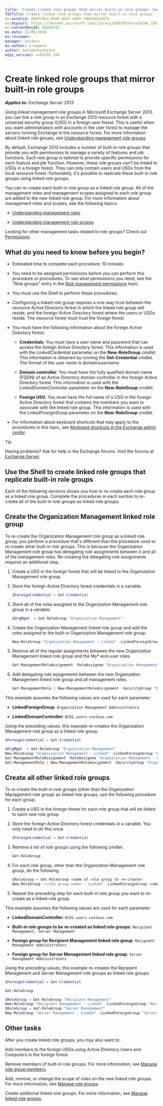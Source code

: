 ```yaml
---
title: 'Create linked role groups that mirror built-in role groups: Exchange 2013 Help'
TOCTitle: Create linked role groups that mirror built-in role groups
ms:assetid: 89dfcbb3-0568-4bbf-a885-746b91ba307e
ms:mtpsurl: https://technet.microsoft.com/library/Dd876918(v=EXCHG.150)
ms:contentKeyID: 49289333
ms.date: 12/09/2016
ms.reviewer: 
manager: serdars
ms.author: v-mapenn
author: mattpennathe3rd
mtps_version: v=EXCHG.150
---
```


# Create linked role groups that mirror built-in role groups

_**Applies to:** Exchange Server 2013_

Using linked management role groups in Microsoft Exchange Server 2013, you can link a role group in an Exchange 2013 resource forest with a universal security group (USG) in a foreign user forest. This is useful when you want administrators with accounts in the user forest to manage the servers running Exchange in the resource forest. For more information about linked role groups, see [Understanding management role groups](understanding-management-role-groups-exchange-2013-help.md).

By default, Exchange 2013 includes a number of built-in role groups that provide you with permissions to manage a variety of features and job functions. Each role group is tailored to provide specific permissions for each feature and job function. However, these role groups can't be linked to USGs in a foreign forest. They can only contain users and USGs from the local resource forest. Fortunately, it's possible to replicate these built-in role groups using linked role groups.

You can re-create each built-in role group as a linked role group. All of the management roles and management scopes assigned to each role group are added to the new linked role group. For more information about management roles and scopes, see the following topics:

- [Understanding management roles](understanding-management-roles-exchange-2013-help.md)

- [Understanding management role scopes](understanding-management-role-scopes-exchange-2013-help.md)

Looking for other management tasks related to role groups? Check out [Permissions](permissions-exchange-2013-help.md).

## What do you need to know before you begin?

- Estimated time to complete each procedure: 10 minutes

- You need to be assigned permissions before you can perform this procedure or procedures. To see what permissions you need, see the "Role groups" entry in the [Role management permissions](role-management-permissions-exchange-2013-help.md) topic.

- You must use the Shell to perform these procedures.

- Configuring a linked role group requires a one-way trust between the resource Active Directory forest in which the linked role group will reside, and the foreign Active Directory forest where the users or USGs reside. The resource forest must trust the foreign forest.

- You must have the following information about the foreign Active Directory forest:

  - **Credentials**: You must have a user name and password that can access the foreign Active Directory forest. This information is used with the *LinkedCredential* parameter on the **New-RoleGroup** cmdlet. This information is obtained by running the **Get-Credential** cmdlet. The format of the user name is *domain*\\*username*.

  - **Domain controller**: You must have the fully qualified domain name (FQDN) of an Active Directory domain controller in the foreign Active Directory forest. This information is used with the *LinkedDomainController* parameter on the **New-RoleGroup** cmdlet.

  - **Foreign USG**: You must have the full name of a USG in the foreign Active Directory forest that contains the members you want to associate with the linked role group. This information is used with the *LinkedForeignGroup* parameter on the **New-RoleGroup** cmdlet.

- For information about keyboard shortcuts that may apply to the procedures in this topic, see [Keyboard shortcuts in the Exchange admin center](keyboard-shortcuts-in-the-exchange-admin-center-2013-help.md).

> [!TIP]
> Having problems? Ask for help in the Exchange forums. Visit the forums at [Exchange Server](https://go.microsoft.com/fwlink/p/?linkid=60612).

## Use the Shell to create linked role groups that replicate built-in role groups

Each of the following sections shows you how to re-create each role group as a linked role group. Complete the procedures in each section to re-create all of the built-in role groups as linked role groups.

## Create the Organization Management linked role group

To re-create the Organization Management role group as a linked role group, you perform a procedure that's different than the procedure used to re-create other built-in role groups. This is because the Organization Management role group has delegating role assignments between it and all of the management roles. Re-creating the delegating role assignments requires an additional step.

1. Create a USG in the foreign forest that will be linked to the Organization Management role group.

2. Store the foreign Active Directory forest credentials in a variable.

    ```powershell
    $ForeignCredential = Get-Credential
    ```

3. Store all of the roles assigned to the Organization Management role group in a variable.

    ```powershell
    $OrgMgmt  = Get-RoleGroup "Organization Management"
    ```

4. Create the Organization Management linked role group and add the roles assigned to the built-in Organization Management role group.

    ```powershell
    New-RoleGroup "Organization Management - Linked" -LinkedForeignGroup <name of foreign USG> -LinkedDomainController <FQDN of foreign Active Directory domain controller> -LinkedCredential $ForeignCredential -Roles $OrgMgmt.Roles
    ```

5. Remove all of the regular assignments between the new Organization Management linked role group and the My\* end-user roles.

    ```powershell
    Get-ManagementRoleAssignment -RoleAssignee "Organization Management - Linked" -Role My* | Remove-ManagementRoleAssignment
    ```

6. Add delegating role assignments between the new Organization Management linked role group and all management roles.

    ```powershell
    Get-ManagementRole | New-ManagementRoleAssignment -SecurityGroup "Organization Management - Linked" -Delegating
    ```

This example assumes the following values are used for each parameter:

- **LinkedForeignGroup**: `Organization Management Administrators`

- **LinkedDomainController**: `DC01.users.contoso.com`

Using the preceding values, this example re-creates the Organization Management role group as a linked role group.

```powershell
$ForeignCredential = Get-Credential
```

```powershell
$OrgMgmt  = Get-RoleGroup "Organization Management"
New-RoleGroup "Organization Management - Linked" -LinkedForeignGroup "Organization Management Administrators" -LinkedDomainController DC01.users.contoso.com -LinkedCredential $ForeignCredential -Roles $OrgMgmt.Roles
Get-ManagementRoleAssignment -RoleAssignee "Organization Management - Linked" -Role My* | Remove-ManagementRoleAssignment
Get-ManagementRole | New-ManagementRoleAssignment -SecurityGroup "Organization Management - Linked" -Delegating
```

## Create all other linked role groups

To re-create the built-in role groups (other than the Organization Management role group) as linked role groups, use the following procedure for each group.

1. Create a USG in the foreign forest for each role group that will be linked to each new role group.

2. Store the foreign Active Directory forest credentials in a variable. You only need to do this once.

   ```powershell
   $ForeignCredential = Get-Credential
   ```

3. Retrieve a list of role groups using the following cmdlet.

   ```powershell
   Get-RoleGroup
   ```

4. For each role group, other than the Organization Management role group, do the following.

   ```powershell
   $RoleGroup = Get-RoleGroup <name of role group to re-create>
   New-RoleGroup "<role group name> - Linked" -LinkedForeignGroup <name of foreign USG> -LinkedDomainController <FQDN of foreign Active Directory domain controller> -LinkedCredential $ForeignCredential -Roles $RoleGroup.Roles
   ```

5. Repeat the preceding step for each built-in role group you want to re-create as a linked role group.

This example assumes the following values are used for each parameter:

- **LinkedDomainController**: `DC01.users.contoso.com`

- **Built-in role groups to be re-created as linked role groups**: `Recipient Management, Server Management`

- **Foreign group for Recipient Management linked role group**: `Recipient Management Administrators`

- **Foreign group for Server Management linked role group**: `Server Management Administrators`

Using the preceding values, this example re-creates the Recipient Management and Server Management role groups as linked role groups.

```powershell
$ForeignCredential = Get-Credential
```

```powershell
Get-RoleGroup
```

```powershell
$RoleGroup = Get-RoleGroup "Recipient Management"
New-RoleGroup "Recipient Management - Linked" -LinkedForeignGroup "Recipient Management Administrators" -LinkedDomainController DC01.users.contoso.com -LinkedCredential $ForeignCredential -Roles $RoleGroup.Roles
$RoleGroup = Get-RoleGroup "Server Management"
New-RoleGroup "Server Management - Linked" -LinkedForeignGroup "Server Management Administrators" -LinkedDomainController DC01.users.contoso.com -LinkedCredential $ForeignCredential -Roles $RoleGroup.Roles
```

## Other tasks

After you create linked role groups, you may also want to:

Add members to the foreign USGs using Active Directory Users and Computers in the foreign forest.

Remove members of built-in role groups. For more information, see [Manage role group members](manage-role-group-members-exchange-2013-help.md).

Add, remove, or change the scope of roles on the new linked role groups. For more information, see [Manage role groups](manage-role-groups-exchange-2013-help.md).

Create additional linked role groups. For more information, see [Manage linked role groups](manage-linked-role-groups-exchange-2013-help.md).
